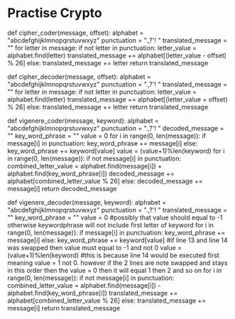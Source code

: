 # Practise Crypto

def cipher_coder(message, offset):
    alphabet = "abcdefghijklmnopqrstuvwxyz"
    punctuation = ".,?'! "
    translated_message = ""
    for letter in message:
        if not letter in punctuation:
            letter_value = alphabet.find(letter)
            translated_message += alphabet[(letter_value - offset) % 26]
        else:
            translated_message += letter
    return translated_message

def cipher_decoder(message, offset):
    alphabet = "abcdefghijklmnopqrstuvwxyz"
    punctuation = ".,?'! "
    translated_message = ""
    for letter in message:
        if not letter in punctuation:
            letter_value = alphabet.find(letter)
            translated_message += alphabet[(letter_value + offset) % 26]
        else:
            translated_message += letter
    return translated_message

def vigenere_coder(message, keyword):
    alphabet = "abcdefghijklmnopqrstuvwxyz"
    punctuation = ".,?'! "
    decoded_message = ""
    key_word_phrase = ""
    value = 0
    for i in range(0, len(message)):
        if message[i] in punctuation:
            key_word_phrase += message[i]
        else:
            key_word_phrase += keyword[value]
            value = (value+1)%len(keyword)
    for i in range(0, len(message)):
        if not message[i] in punctuation:
            combined_letter_value = alphabet.find(message[i]) + alphabet.find(key_word_phrase[i])
            decoded_message += alphabet[combined_letter_value % 26]
        else:
            decoded_message += message[i]
    return decoded_message

def vigenere_decoder(message, keyword):
    alphabet = "abcdefghijklmnopqrstuvwxyz"
    punctuation = ".,?'! "
    translated_message = ""
    key_word_phrase = ""
    value = 0                #possibly that value should equal to -1 otherwise keywordphrase will not include first letter of keyword
    for i in range(0, len(message)):
        if message[i] in punctuation:
            key_word_phrase += message[i]
        else:
            key_word_phrase += keyword[value] #if line 13 and line 14 was swapped then value must equal to -1 and not 0
            value = (value+1)%len(keyword)    #this is because line 14 would be executed first meaning value = 1 not 0. however if the 2 lines are note swapped and stays in this order then the value = 0 then it will equal 1 then 2 and so on
    for i in range(0, len(message)):
        if not message[i] in punctuation:
            combined_letter_value = alphabet.find(message[i]) - alphabet.find(key_word_phrase[i])
            translated_message += alphabet[combined_letter_value % 26]
        else:
            translated_message += message[i]
    return translated_message
